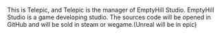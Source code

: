 This is Telepic, and Telepic is the manager of EmptyHill Studio.
EmptyHill Studio is a game developing studio.
The sources code will be opened in GitHub and will be sold in steam or wegame.(Unreal will be in epic)
